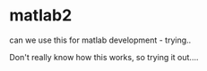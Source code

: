 # matlab2
can we use this for matlab development - trying..

Don't really know how this works, so trying it out....

